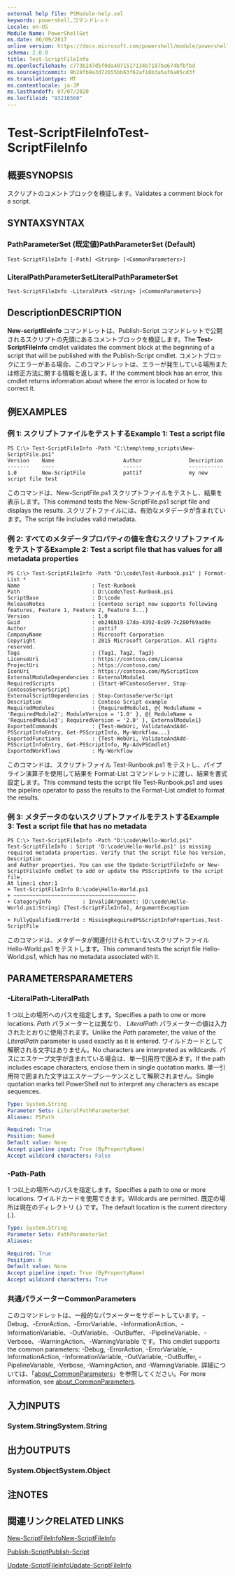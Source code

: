 ```yaml
---
external help file: PSModule-help.xml
keywords: powershell,コマンドレット
Locale: en-US
Module Name: PowerShellGet
ms.date: 06/09/2017
online version: https://docs.microsoft.com/powershell/module/powershellget/test-scriptfileinfo?view=powershell-6&WT.mc_id=ps-gethelp
schema: 2.0.0
title: Test-ScriptFileInfo
ms.openlocfilehash: c773b247d5f0da4071517134b7187ba674bfbfbd
ms.sourcegitcommit: 9b28fb9a3d72655bb63f62af18b3a5af6a05cd3f
ms.translationtype: MT
ms.contentlocale: ja-JP
ms.lasthandoff: 07/07/2020
ms.locfileid: "93216560"
---
```

# <span data-ttu-id="89cb6-103">Test-ScriptFileInfo</span><span class="sxs-lookup"><span data-stu-id="89cb6-103">Test-ScriptFileInfo</span></span>

## <span data-ttu-id="89cb6-104">概要</span><span class="sxs-lookup"><span data-stu-id="89cb6-104">SYNOPSIS</span></span>
<span data-ttu-id="89cb6-105">スクリプトのコメントブロックを検証します。</span><span class="sxs-lookup"><span data-stu-id="89cb6-105">Validates a comment block for a script.</span></span>

## <span data-ttu-id="89cb6-106">SYNTAX</span><span class="sxs-lookup"><span data-stu-id="89cb6-106">SYNTAX</span></span>

### <span data-ttu-id="89cb6-107">PathParameterSet (既定値)</span><span class="sxs-lookup"><span data-stu-id="89cb6-107">PathParameterSet (Default)</span></span>

```
Test-ScriptFileInfo [-Path] <String> [<CommonParameters>]
```

### <span data-ttu-id="89cb6-108">LiteralPathParameterSet</span><span class="sxs-lookup"><span data-stu-id="89cb6-108">LiteralPathParameterSet</span></span>

```
Test-ScriptFileInfo -LiteralPath <String> [<CommonParameters>]
```

## <span data-ttu-id="89cb6-109">Description</span><span class="sxs-lookup"><span data-stu-id="89cb6-109">DESCRIPTION</span></span>

<span data-ttu-id="89cb6-110">**New-scriptfileinfo** コマンドレットは、Publish-Script コマンドレットで公開されるスクリプトの先頭にあるコメントブロックを検証します。</span><span class="sxs-lookup"><span data-stu-id="89cb6-110">The **Test-ScriptFileInfo** cmdlet validates the comment block at the beginning of a script that will be published with the Publish-Script cmdlet.</span></span>
<span data-ttu-id="89cb6-111">コメントブロックにエラーがある場合、このコマンドレットは、エラーが発生している場所または修正方法に関する情報を返します。</span><span class="sxs-lookup"><span data-stu-id="89cb6-111">If the comment block has an error, this cmdlet returns information about where the error is located or how to correct it.</span></span>

## <span data-ttu-id="89cb6-112">例</span><span class="sxs-lookup"><span data-stu-id="89cb6-112">EXAMPLES</span></span>

### <span data-ttu-id="89cb6-113">例 1: スクリプトファイルをテストする</span><span class="sxs-lookup"><span data-stu-id="89cb6-113">Example 1: Test a script file</span></span>

```
PS C:\> Test-ScriptFileInfo -Path "C:\temp\temp_scripts\New-ScriptFile.ps1"
Version    Name                      Author               Description
-------    ----                      ------               -----------
1.0        New-ScriptFile            pattif               my new script file test
```

<span data-ttu-id="89cb6-114">このコマンドは、New-ScriptFile.ps1 スクリプトファイルをテストし、結果を表示します。</span><span class="sxs-lookup"><span data-stu-id="89cb6-114">This command tests the New-ScriptFile.ps1 script file and displays the results.</span></span>
<span data-ttu-id="89cb6-115">スクリプトファイルには、有効なメタデータが含まれています。</span><span class="sxs-lookup"><span data-stu-id="89cb6-115">The script file includes valid metadata.</span></span>

### <span data-ttu-id="89cb6-116">例 2: すべてのメタデータプロパティの値を含むスクリプトファイルをテストする</span><span class="sxs-lookup"><span data-stu-id="89cb6-116">Example 2: Test a script file that has values for all metadata properties</span></span>

```
PS C:\> Test-ScriptFileInfo -Path "D:\code\Test-Runbook.ps1" | Format-List *
Name                       : Test-Runbook
Path                       : D:\code\Test-Runbook.ps1
ScriptBase                 : D:\code
ReleaseNotes               : {contoso script now supports following features, Feature 1, Feature 2, Feature 3...}
Version                    : 1.0
Guid                       : eb246b19-17da-4392-8c89-7c280f69ad0e
Author                     : pattif
CompanyName                : Microsoft Corporation
Copyright                  : 2015 Microsoft Corporation. All rights reserved.
Tags                       : {Tag1, Tag2, Tag3}
LicenseUri                 : https://contoso.com/License
ProjectUri                 : https://contoso.com/
IconUri                    : https://contoso.com/MyScriptIcon
ExternalModuleDependencies : ExternalModule1
RequiredScripts            : {Start-WFContosoServer, Stop-ContosoServerScript}
ExternalScriptDependencies : Stop-ContosoServerScript
Description                : Contoso Script example
RequiredModules            : {RequiredModule1, @{ ModuleName = 'RequiredModule2'; ModuleVersion = '1.0' }, @{ ModuleName = 'RequiredModule3'; RequiredVersion = '2.0' }, ExternalModule1}
ExportedCommands           : {Test-WebUri, ValidateAndAdd-PSScriptInfoEntry, Get-PSScriptInfo, My-Workflow...}
ExportedFunctions          : {Test-WebUri, ValidateAndAdd-PSScriptInfoEntry, Get-PSScriptInfo, My-AdvPSCmdlet}
ExportedWorkflows          : My-Workflow
```

<span data-ttu-id="89cb6-117">このコマンドは、スクリプトファイル Test-Runbook.ps1 をテストし、パイプライン演算子を使用して結果を Format-List コマンドレットに渡し、結果を書式設定します。</span><span class="sxs-lookup"><span data-stu-id="89cb6-117">This command tests the script file Test-Runbook.ps1 and uses the pipeline operator to pass the results to the Format-List cmdlet to format the results.</span></span>

### <span data-ttu-id="89cb6-118">例 3: メタデータのないスクリプトファイルをテストする</span><span class="sxs-lookup"><span data-stu-id="89cb6-118">Example 3: Test a script file that has no metadata</span></span>

```
PS C:\> Test-ScriptFileInfo -Path "D:\code\Hello-World.ps1"
Test-ScriptFileInfo : Script 'D:\code\Hello-World.ps1' is missing required metadata properties. Verify that the script file has Version, Description
and Author properties. You can use the Update-ScriptFileInfo or New-ScriptFileInfo cmdlet to add or update the PSScriptInfo to the script file.
At line:1 char:1
+ Test-ScriptFileInfo D:\code\Hello-World.ps1
+ ~~~~~~~~~~~~~~~~~~~~~~~~~~~~~~~~~~~~~~~
+ CategoryInfo          : InvalidArgument: (D:\code\Hello-World.ps1:String) [Test-ScriptFileInfo], ArgumentException

+ FullyQualifiedErrorId : MissingRequiredPSScriptInfoProperties,Test-ScriptFile
```

<span data-ttu-id="89cb6-119">このコマンドは、メタデータが関連付けられていないスクリプトファイル Hello-World.ps1 をテストします。</span><span class="sxs-lookup"><span data-stu-id="89cb6-119">This command tests the script file Hello-World.ps1, which has no metadata associated with it.</span></span>

## <span data-ttu-id="89cb6-120">PARAMETERS</span><span class="sxs-lookup"><span data-stu-id="89cb6-120">PARAMETERS</span></span>

### <span data-ttu-id="89cb6-121">-LiteralPath</span><span class="sxs-lookup"><span data-stu-id="89cb6-121">-LiteralPath</span></span>

<span data-ttu-id="89cb6-122">1 つ以上の場所へのパスを指定します。</span><span class="sxs-lookup"><span data-stu-id="89cb6-122">Specifies a path to one or more locations.</span></span>
<span data-ttu-id="89cb6-123">*Path* パラメーターとは異なり、 *LiteralPath* パラメーターの値は入力されたとおりに使用されます。</span><span class="sxs-lookup"><span data-stu-id="89cb6-123">Unlike the *Path* parameter, the value of the *LiteralPath* parameter is used exactly as it is entered.</span></span>
<span data-ttu-id="89cb6-124">ワイルドカードとして解釈される文字はありません。</span><span class="sxs-lookup"><span data-stu-id="89cb6-124">No characters are interpreted as wildcards.</span></span>
<span data-ttu-id="89cb6-125">パスにエスケープ文字が含まれている場合は、単一引用符で囲みます。</span><span class="sxs-lookup"><span data-stu-id="89cb6-125">If the path includes escape characters, enclose them in single quotation marks.</span></span>
<span data-ttu-id="89cb6-126">単一引用符で囲まれた文字はエスケープシーケンスとして解釈されません。</span><span class="sxs-lookup"><span data-stu-id="89cb6-126">Single quotation marks tell PowerShell not to interpret any characters as escape sequences.</span></span>

```yaml
Type: System.String
Parameter Sets: LiteralPathParameterSet
Aliases: PSPath

Required: True
Position: Named
Default value: None
Accept pipeline input: True (ByPropertyName)
Accept wildcard characters: False
```

### <span data-ttu-id="89cb6-127">-Path</span><span class="sxs-lookup"><span data-stu-id="89cb6-127">-Path</span></span>

<span data-ttu-id="89cb6-128">1 つ以上の場所へのパスを指定します。</span><span class="sxs-lookup"><span data-stu-id="89cb6-128">Specifies a path to one or more locations.</span></span>
<span data-ttu-id="89cb6-129">ワイルドカードを使用できます。</span><span class="sxs-lookup"><span data-stu-id="89cb6-129">Wildcards are permitted.</span></span>
<span data-ttu-id="89cb6-130">既定の場所は現在のディレクトリ (.) です。</span><span class="sxs-lookup"><span data-stu-id="89cb6-130">The default location is the current directory (.).</span></span>

```yaml
Type: System.String
Parameter Sets: PathParameterSet
Aliases:

Required: True
Position: 0
Default value: None
Accept pipeline input: True (ByPropertyName)
Accept wildcard characters: True
```

### <span data-ttu-id="89cb6-131">共通パラメーター</span><span class="sxs-lookup"><span data-stu-id="89cb6-131">CommonParameters</span></span>

<span data-ttu-id="89cb6-132">このコマンドレットは、一般的なパラメーターをサポートしています。-Debug、-ErrorAction、-ErrorVariable、-InformationAction、-InformationVariable、-OutVariable、-OutBuffer、-PipelineVariable、-Verbose、-WarningAction、-WarningVariable です。</span><span class="sxs-lookup"><span data-stu-id="89cb6-132">This cmdlet supports the common parameters: -Debug, -ErrorAction, -ErrorVariable, -InformationAction, -InformationVariable, -OutVariable, -OutBuffer, -PipelineVariable, -Verbose, -WarningAction, and -WarningVariable.</span></span> <span data-ttu-id="89cb6-133">詳細については、「[about_CommonParameters](https://go.microsoft.com/fwlink/?LinkID=113216)」を参照してください。</span><span class="sxs-lookup"><span data-stu-id="89cb6-133">For more information, see [about_CommonParameters](https://go.microsoft.com/fwlink/?LinkID=113216).</span></span>

## <span data-ttu-id="89cb6-134">入力</span><span class="sxs-lookup"><span data-stu-id="89cb6-134">INPUTS</span></span>

### <span data-ttu-id="89cb6-135">System.String</span><span class="sxs-lookup"><span data-stu-id="89cb6-135">System.String</span></span>

## <span data-ttu-id="89cb6-136">出力</span><span class="sxs-lookup"><span data-stu-id="89cb6-136">OUTPUTS</span></span>

### <span data-ttu-id="89cb6-137">System.Object</span><span class="sxs-lookup"><span data-stu-id="89cb6-137">System.Object</span></span>

## <span data-ttu-id="89cb6-138">注</span><span class="sxs-lookup"><span data-stu-id="89cb6-138">NOTES</span></span>

## <span data-ttu-id="89cb6-139">関連リンク</span><span class="sxs-lookup"><span data-stu-id="89cb6-139">RELATED LINKS</span></span>

[<span data-ttu-id="89cb6-140">New-ScriptFileInfo</span><span class="sxs-lookup"><span data-stu-id="89cb6-140">New-ScriptFileInfo</span></span>](New-ScriptFileInfo.md)

[<span data-ttu-id="89cb6-141">Publish-Script</span><span class="sxs-lookup"><span data-stu-id="89cb6-141">Publish-Script</span></span>](Publish-Script.md)

[<span data-ttu-id="89cb6-142">Update-ScriptFileInfo</span><span class="sxs-lookup"><span data-stu-id="89cb6-142">Update-ScriptFileInfo</span></span>](Update-ScriptFileInfo.md)
